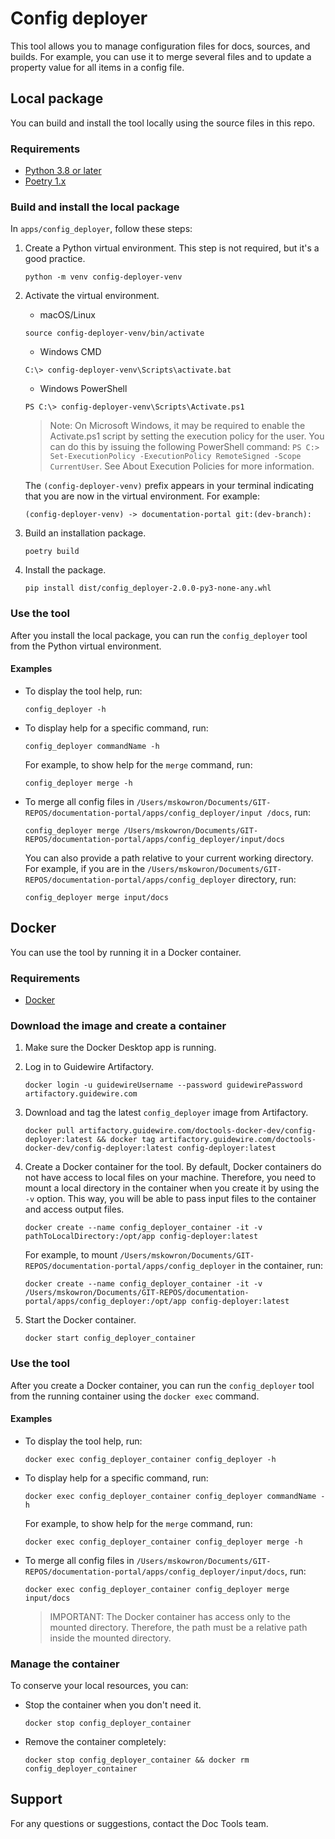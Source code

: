 # Config deployer

This tool allows you to manage configuration files for docs, sources, and builds. For example, you can use it to merge
several files and to update a property value for all items in a config file.

## Local package

You can build and install the tool locally using the source files in this repo.

### Requirements

- [Python 3.8 or later](https://www.python.org/downloads/)
- [Poetry  1.x](https://python-poetry.org/docs/)

### Build and install the local package

In `apps/config_deployer`, follow these steps:

1. Create a Python virtual environment. This step is not required, but it's a good practice.

    ```shell
    python -m venv config-deployer-venv
    ```

1. Activate the virtual environment.

    - macOS/Linux

    ```shell
    source config-deployer-venv/bin/activate
    ```

    - Windows CMD

    ```shell
    C:\> config-deployer-venv\Scripts\activate.bat
    ```

    - Windows PowerShell

    ```shell
    PS C:\> config-deployer-venv\Scripts\Activate.ps1
    ```

   > Note: On Microsoft Windows, it may be required to enable the Activate.ps1 script by setting the execution policy for the user. You can do this by issuing the following PowerShell command:
   `PS C:> Set-ExecutionPolicy -ExecutionPolicy RemoteSigned -Scope CurrentUser`. See About Execution Policies for more information.

   The `(config-deployer-venv)` prefix appears in your terminal indicating that you are now in the virtual environment.
   For example:

   ```shell
   (config-deployer-venv) -> documentation-portal git:(dev-branch):
   ```

1. Build an installation package.

    ```shell
    poetry build
    ```

1. Install the package.

   ```shell
   pip install dist/config_deployer-2.0.0-py3-none-any.whl 
   ```

### Use the tool

After you install the local package, you can run the `config_deployer` tool from the Python virtual environment.

#### Examples

- To display the tool help, run:

   ```shell
   config_deployer -h
   ```

- To display help for a specific command, run:

   ```shell
   config_deployer commandName -h
   ```

  For example, to show help for the `merge` command, run:

   ```shell
   config_deployer merge -h
   ```

- To merge all config files
  in `/Users/mskowron/Documents/GIT-REPOS/documentation-portal/apps/config_deployer/input /docs`, run:

   ```shell
   config_deployer merge /Users/mskowron/Documents/GIT-REPOS/documentation-portal/apps/config_deployer/input/docs
   ```

  You can also provide a path relative to your current working directory. For example, if you are in
  the `/Users/mskowron/Documents/GIT-REPOS/documentation-portal/apps/config_deployer`
  directory, run:

   ```shell
   config_deployer merge input/docs
   ```

## Docker

You can use the tool by running it in a Docker container.

### Requirements

- [Docker](https://docs.docker.com/get-docker/)

### Download the image and create a container

1. Make sure the Docker Desktop app is running.

1. Log in to Guidewire Artifactory.

   ```shell
   docker login -u guidewireUsername --password guidewirePassword artifactory.guidewire.com
   ```

1. Download and tag the latest `config_deployer` image from Artifactory.

   ```shell
   docker pull artifactory.guidewire.com/doctools-docker-dev/config-deployer:latest && docker tag artifactory.guidewire.com/doctools-docker-dev/config-deployer:latest config-deployer:latest
   ```

1. Create a Docker container for the tool. By default, Docker containers do not have access to local files on your
   machine. Therefore, you need to mount a local directory in the container when you create it by using the `-v`
   option. This way, you will be able to pass input files to the container and access output files.

   ```shell
   docker create --name config_deployer_container -it -v pathToLocalDirectory:/opt/app config-deployer:latest
   ```

   For example, to mount `/Users/mskowron/Documents/GIT-REPOS/documentation-portal/apps/config_deployer` in the
   container, run:

   ```shell
   docker create --name config_deployer_container -it -v /Users/mskowron/Documents/GIT-REPOS/documentation-portal/apps/config_deployer:/opt/app config-deployer:latest
   ```

1. Start the Docker container.

   ```shell
   docker start config_deployer_container
   ```

### Use the tool

After you create a Docker container, you can run the `config_deployer` tool from the running container using the
`docker exec` command.

#### Examples

- To display the tool help, run:

   ```shell
   docker exec config_deployer_container config_deployer -h
   ```

- To display help for a specific command, run:

   ```shell
   docker exec config_deployer_container config_deployer commandName -h
   ```

  For example, to show help for the `merge` command, run:

   ```shell
   docker exec config_deployer_container config_deployer merge -h
   ```

- To merge all config files
  in `/Users/mskowron/Documents/GIT-REPOS/documentation-portal/apps/config_deployer/input/docs`, run:

   ```shell
   docker exec config_deployer_container config_deployer merge input/docs
   ```

  > IMPORTANT: The Docker container has access only to the mounted directory. Therefore, the path must be a relative
  > path inside the mounted directory.

### Manage the container

To conserve your local resources, you can:

- Stop the container when you don't need it.

    ```shell
    docker stop config_deployer_container
    ```

- Remove the container completely:

    ```shell
    docker stop config_deployer_container && docker rm config_deployer_container    
    ```

## Support

For any questions or suggestions, contact the Doc Tools team.